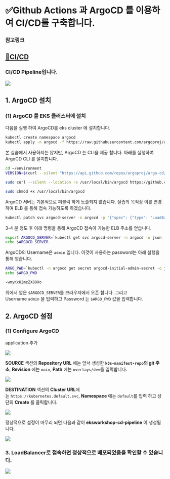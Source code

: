 # ✅Github Actions 과 ArgoCD 를 이용하여 CI/CD를 구축합니다. 

### 참고링크
[🔗CI/CD](https://catalog.us-east-1.prod.workshops.aws/workshops/9c0aa9ab-90a9-44a6-abe1-8dff360ae428/ko-KR/110-cicd/100-cicd)
---

### CI/CD Pipeline입니다.
<img src="https://github.com/tthingbini/ecommerce-workshop-src/assets/137377076/d3d3b462-b439-46f8-bb71-f38cde5bfd57">

## **1. ArgoCD 설치**

### **(1)** ArgoCD 를 EKS 클러스터에 설치

다음을 실행 하여 ArgoCD를 eks cluster 에 설치합니다.

```bash
kubectl create namespace argocd
kubectl apply -n argocd -f https://raw.githubusercontent.com/argoproj/argo-cd/stable/manifests/install.yaml
```

본 실습에서 사용하지는 않지만, ArgoCD 는 CLI을 제공 합니다. 아래를 실행하여 ArgoCD CLI 를 설치합니다.

```bash
cd ~/environment
VERSION=$(curl --silent "https://api.github.com/repos/argoproj/argo-cd/releases/latest" | grep '"tag_name"' | sed -E 's/.*"([^"]+)".*/\1/')

sudo curl --silent --location -o /usr/local/bin/argocd https://github.com/argoproj/argo-cd/releases/download/$VERSION/argocd-linux-amd64

sudo chmod +x /usr/local/bin/argocd
```

ArgoCD 서버는 기본적으로 퍼블릭 하게 노출되지 않습니다. 실습의 목적상 이를 변경하여 ELB 를 통해 접속 가능하도록 하겠습니다.

```bash
kubectl patch svc argocd-server -n argocd -p '{"spec": {"type": "LoadBalancer"}}'
```

3-4 분 정도 후 아래 명령을 통해 ArgoCD 접속이 가능한 ELB 주소를 얻습니다.

```bash
export ARGOCD_SERVER=`kubectl get svc argocd-server -n argocd -o json | jq --raw-output .status.loadBalancer.ingress[0].hostname`
echo $ARGOCD_SERVER
```

ArgoCD의 Username은 `admin` 입니다. 이것이 사용하는 password는 아래 실행을 통해 얻습니다.

```bash
ARGO_PWD=`kubectl -n argocd get secret argocd-initial-admin-secret -o jsonpath="{.data.password}" | base64 -d`
echo $ARGO_PWD
```

```bash
-wmyKxH2mzZX88Xo
```

위에서 얻은 `$ARGOCD_SERVER`를 브라우저에서 오픈 합니다. 그리고 Username `admin` 을 입력하고 Password 는 `$ARGO_PWD` 값을 입력합니다.



## **2. ArgoCD 설정**

### **(1)** Configure ArgoCD

application 추가

<img src="https://github.com/tthingbini/ecommerce-workshop-src/assets/137377076/ee0a07e7-68cf-4e20-bc79-05f05aaab7fd">

**SOURCE** 섹션의 **Repository URL** 에는 앞서 생성한 **`k8s-manifest-repo`의 git 주소**, **Revision** 에는 `main`, **Path** 에는 `overlays/dev`를 입력합니다.

<img src="https://github.com/tthingbini/ecommerce-workshop-src/assets/137377076/6a631183-6063-4cce-8779-fef4a6a7607a">

**DESTINATION** 섹션의 **Cluster URL**에는 `https://kubernetes.default.svc`, **Namespace** 에는 `default`를 입력 하고 상단의 **Create** 를 클릭합니다.

<img src="https://github.com/tthingbini/ecommerce-workshop-src/assets/137377076/aa20acdf-2de2-4d66-8440-0266c263653b">

정상적으로 설정이 마무리 되면 다음과 같이 **eksworkshop-cd-pipeline** 이 생성됩니다.

<img src="https://github.com/tthingbini/ecommerce-workshop-src/assets/137377076/4ed73b8a-2dde-4cab-b2f8-93308f22556a">

### **3. LoadBalancer로 접속하면 정상적으로 배포되었음을 확인할 수 있습니다.**

<img src="https://github.com/tthingbini/ecommerce-workshop-src/assets/137377076/4c059f08-cf10-4a07-8606-19ce3812f966">
